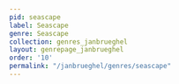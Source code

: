 ```yaml
---
pid: seascape
label: Seascape
genre: Seascape
collection: genres_janbrueghel
layout: genrepage_janbrueghel
order: '10'
permalink: "/janbrueghel/genres/seascape"
---
```

